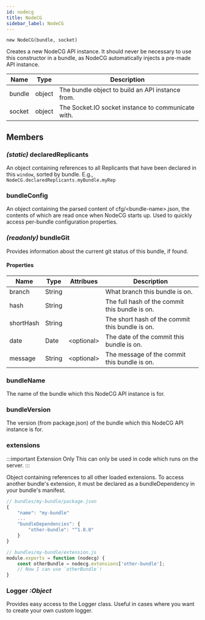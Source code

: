 ```yaml
---
id: nodecg
title: NodeCG
sidebar_label: NodeCG
---
```


`new NodeCG(bundle, socket)`

Creates a new NodeCG API instance. It should never be necessary to use this constructor in a bundle, as NodeCG automatically injects a pre-made API instance.

|  Name  |  Type  |                   Description                      |
| ------ | ------ | -------------------------------------------------- |
| bundle | object | The bundle object to build an API instance from.   |
| socket | object | The Socket.IO socket instance to communicate with. |

## Members

### _(static)_ declaredReplicants

An object containing references to all Replicants that have been declared in this `window`, sorted by bundle. E.g., `NodeCG.declaredReplicants.myBundle.myRep`

### bundleConfig

An object containing the parsed content of cfg/&lt;bundle-name>.json, the contents of which are read once when NodeCG starts up. Used to quickly access per-bundle configuration properties.

### _(readonly)_ bundleGit

Provides information about the current git status of this bundle, if found.

#### Properties

|    Name   |  Type  |   Attribues   |                  Description                    |
| --------- | ------ | ------------- | ----------------------------------------------- |
| branch    | String |               | What branch this bundle is on.                  |
| hash      | String |               | The full hash of the commit this bundle is on.  |
| shortHash | String |               | The short hash of the commit this bundle is on. |
| date      | Date   | &lt;optional> | The date of the commit this bundle is on.       |
| message   | String | &lt;optional> | The message of the commit this bundle is on.    |

### bundleName

The name of the bundle which this NodeCG API instance is for.

### bundleVersion

The version (from package.json) of the bundle which this NodeCG API instance is for.

### extensions

:::important Extension Only
This can only be used in code which runs on the server.
:::

Object containing references to all other loaded extensions. To access another bundle's extension, it must be declared as a bundleDependency in your bundle's manifest.

```js
// bundles/my-bundle/package.json
{
    "name": "my-bundle"
    ...
    "bundleDependencies": {
        "other-bundle": "^1.0.0"
    }
}

// bundles/my-bundle/extension.js
module.exports = function (nodecg) {
    const otherBundle = nodecg.extensions['other-bundle'];
    // Now I can use `otherBundle`!
}
```

### Logger _:Object_

Provides easy access to the Logger class. Useful in cases where you want to create your own custom logger.
